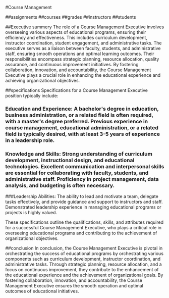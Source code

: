 #Course Management

##assignments
##courses
##grades
##instructors
##students

##Executive summery
The role of a Course Management Executive involves overseeing various aspects of educational programs, ensuring their efficiency and effectiveness. This includes curriculum development, instructor coordination, student engagement, and administrative tasks. The executive serves as a liaison between faculty, students, and administrative staff, ensuring smooth operations and optimal learning outcomes. Their responsibilities encompass strategic planning, resource allocation, quality assurance, and continuous improvement initiatives. By fostering collaboration, innovation, and accountability, the Course Management Executive plays a crucial role in enhancing the educational experience and achieving organizational objectives.

##specifications
Specifications for a Course Management Executive position typically include:

### Education and Experience: A bachelor's degree in education, business administration, or a related field is often required, with a master's degree preferred. Previous experience in course management, educational administration, or a related field is typically desired, with at least 3-5 years of experience in a leadership role.

### Knowledge and Skills: Strong understanding of curriculum development, instructional design, and educational technologies. Excellent communication and interpersonal skills are essential for collaborating with faculty, students, and administrative staff. Proficiency in project management, data analysis, and budgeting is often necessary.

###Leadership Abilities: The ability to lead and motivate a team, delegate tasks effectively, and provide guidance and support to instructors and staff. Demonstrated leadership experience in managing educational programs or projects is highly valued.

These specifications outline the qualifications, skills, and attributes required for a successful Course Management Executive, who plays a critical role in overseeing educational programs and contributing to the achievement of organizational objectives.

##conclusion
In conclusion, the Course Management Executive is pivotal in orchestrating the success of educational programs by orchestrating various components such as curriculum development, instructor coordination, and administrative tasks. Through strategic planning, resource allocation, and a focus on continuous improvement, they contribute to the enhancement of the educational experience and the achievement of organizational goals. By fostering collaboration, innovation, and accountability, the Course Management Executive ensures the smooth operation and optimal outcomes of educational initiatives.
